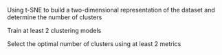 Using t-SNE to build a two-dimensional representation of the dataset and determine the number of clusters

Train at least 2 clustering models

Select the optimal number of clusters using at least 2 metrics